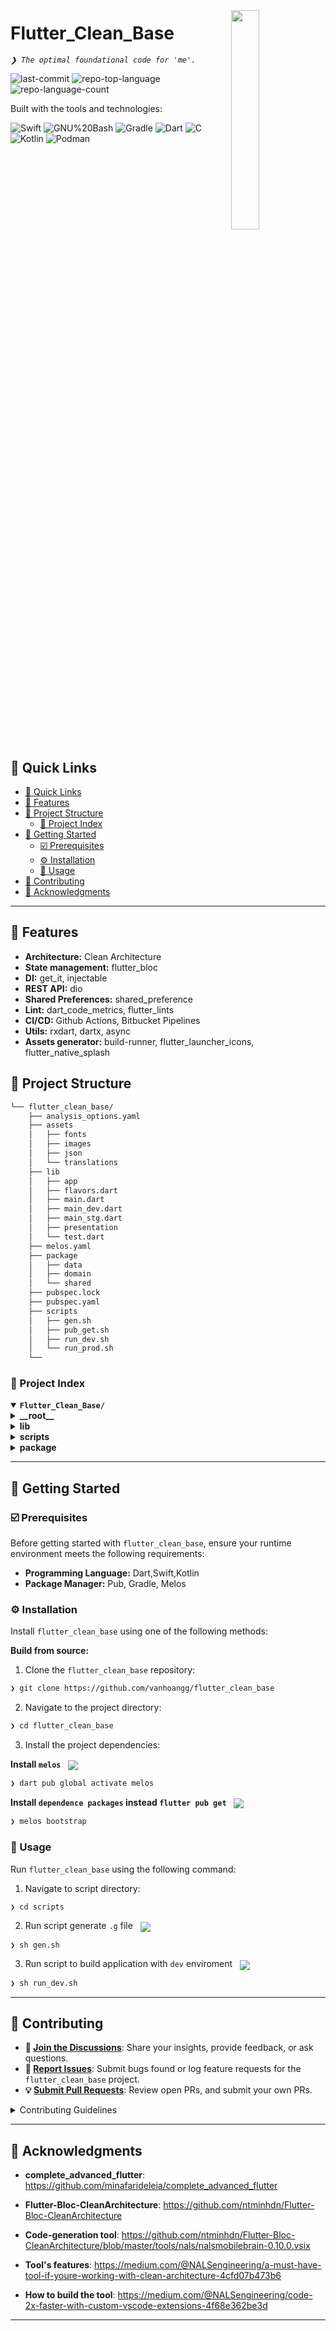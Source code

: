 <div align="left" style="position: relative;">
<img src="https://img.icons8.com/?size=512&id=55494&format=png" align="right" width="30%" style="margin: -20px 0 0 20px;">
<h1>Flutter_Clean_Base</h1>
<p align="left">
    <em><code>❯ The optimal foundational code for 'me'.</code></em>
</p>
<p align="left">
    <img src="https://img.shields.io/github/last-commit/vanhoangg/flutter_clean_base?style=flat&logo=git&logoColor=white&color=0080ff" alt="last-commit">
    <img src="https://img.shields.io/github/languages/top/vanhoangg/flutter_clean_base?style=flat&color=0080ff" alt="repo-top-language">
    <img src="https://img.shields.io/github/languages/count/vanhoangg/flutter_clean_base?style=flat&color=0080ff" alt="repo-language-count">
</p>
<p align="left">Built with the tools and technologies:</p>
<p align="left">
    <img src="https://img.shields.io/badge/Swift-F05138.svg?style=flat&logo=Swift&logoColor=white" alt="Swift">
    <img src="https://img.shields.io/badge/GNU%20Bash-4EAA25.svg?style=flat&logo=GNU-Bash&logoColor=white" alt="GNU%20Bash">
    <img src="https://img.shields.io/badge/Gradle-02303A.svg?style=flat&logo=Gradle&logoColor=white" alt="Gradle">
    <img src="https://img.shields.io/badge/Dart-0175C2.svg?style=flat&logo=Dart&logoColor=white" alt="Dart">
    <img src="https://img.shields.io/badge/C-A8B9CC.svg?style=flat&logo=C&logoColor=black" alt="C">
    <img src="https://img.shields.io/badge/Kotlin-7F52FF.svg?style=flat&logo=Kotlin&logoColor=white" alt="Kotlin">
    <img src="https://img.shields.io/badge/Podman-892CA0.svg?style=flat&logo=Podman&logoColor=white" alt="Podman">
</p>
</div>
<br clear="right">

## 🔗 Quick Links

- [🔗 Quick Links](#-quick-links)
- [👾 Features](#-features)
- [📁 Project Structure](#-project-structure)
  - [📂 Project Index](#-project-index)
- [🚀 Getting Started](#-getting-started)
  - [☑️ Prerequisites](#️-prerequisites)
  - [⚙️ Installation](#️-installation)
  - [🤖 Usage](#-usage)
- [🔰 Contributing](#-contributing)
- [🙌 Acknowledgments](#-acknowledgments)

---

## 👾 Features
- **Architecture:** Clean Architecture 
- **State management:** flutter_bloc
- **DI:** get_it, injectable
- **REST API:** dio
- **Shared Preferences:** shared_preference
- **Lint:** dart_code_metrics, flutter_lints
- **CI/CD:** Github Actions, Bitbucket Pipelines
- **Utils:** rxdart, dartx, async
- **Assets generator:** build-runner, flutter_launcher_icons, flutter_native_splash

## 📁 Project Structure

```sh
└── flutter_clean_base/
    ├── analysis_options.yaml
    ├── assets
    │   ├── fonts
    │   ├── images
    │   ├── json
    │   └── translations
    ├── lib
    │   ├── app
    │   ├── flavors.dart
    │   ├── main.dart
    │   ├── main_dev.dart
    │   ├── main_stg.dart
    │   ├── presentation
    │   └── test.dart
    ├── melos.yaml
    ├── package
    │   ├── data
    │   ├── domain
    │   └── shared
    ├── pubspec.lock
    ├── pubspec.yaml
    ├── scripts
    │   ├── gen.sh
    │   ├── pub_get.sh
    │   ├── run_dev.sh
    │   └── run_prod.sh
    └──
```


### 📂 Project Index
<details open>
    <summary><b><code>Flutter_Clean_Base/</code></b></summary>
    <details> <!-- __root__ Submodule -->
        <summary><b>__root__</b></summary>
        <blockquote>
            <table>
            <tr>
                <td><b><a href='https://github.com/vanhoangg/flutter_clean_base/blob/master/analysis_options.yaml'>analysis_options.yaml</a></b></td>
                <td><code>❯ Code Convention</code></td>
            </tr>
            <tr>
                <td><b><a href='https://github.com/vanhoangg/flutter_clean_base/blob/master/melos.yaml'>melos.yaml</a></b></td>
                <td><code>❯ Multiple Module Configuration</code></td>
            </tr>
            <tr>
                <td><b><a href='https://github.com/vanhoangg/flutter_clean_base/blob/master/pubspec.yaml'>pubspec.yaml</a></b></td>
                <td><code>❯ Packages Dependence</code></td>
            </tr>
            </table>
        </blockquote>
    </details>
    <details> <!-- lib Submodule -->
        <summary><b>lib</b></summary>
        <blockquote>
            <table>
            <tr>
                <td><b><a href='https://github.com/vanhoangg/flutter_clean_base/blob/master/lib/main_dev.dart'>main_dev.dart</a></b></td>
                <td><code>❯ REPLACE-ME</code></td>
            </tr>
            <tr>
                <td><b><a href='https://github.com/vanhoangg/flutter_clean_base/blob/master/lib/main.dart'>main.dart</a></b></td>
                <td><code>❯ REPLACE-ME</code></td>
            </tr>
            <tr>
                <td><b><a href='https://github.com/vanhoangg/flutter_clean_base/blob/master/lib/test.dart'>test.dart</a></b></td>
                <td><code>❯ REPLACE-ME</code></td>
            </tr>
            <tr>
                <td><b><a href='https://github.com/vanhoangg/flutter_clean_base/blob/master/lib/flavors.dart'>flavors.dart</a></b></td>
                <td><code>❯ REPLACE-ME</code></td>
            </tr>
            <tr>
                <td><b><a href='https://github.com/vanhoangg/flutter_clean_base/blob/master/lib/main_stg.dart'>main_stg.dart</a></b></td>
                <td><code>❯ REPLACE-ME</code></td>
            </tr>
            </table>
            <details>
                <summary><b>presentation</b></summary>
                <blockquote>
                    <table>
                    <tr>
                        <td><b><a href='https://github.com/vanhoangg/flutter_clean_base/blob/master/lib/presentation/presentation.dart'>presentation.dart</a></b></td>
                        <td><code>❯ REPLACE-ME</code></td>
                    </tr>
                    </table>
                    <details>
                        <summary><b>main</b></summary>
                        <blockquote>
                            <table>
                            <tr>
                                <td><b><a href='https://github.com/vanhoangg/flutter_clean_base/blob/master/lib/presentation/main/main_screen.dart'>main_screen.dart</a></b></td>
                                <td><code>❯ REPLACE-ME</code></td>
                            </tr>
                            <tr>
                                <td><b><a href='https://github.com/vanhoangg/flutter_clean_base/blob/master/lib/presentation/main/search_page.dart'>search_page.dart</a></b></td>
                                <td><code>❯ REPLACE-ME</code></td>
                            </tr>
                            <tr>
                                <td><b><a href='https://github.com/vanhoangg/flutter_clean_base/blob/master/lib/presentation/main/settings_page.dart'>settings_page.dart</a></b></td>
                                <td><code>❯ REPLACE-ME</code></td>
                            </tr>
                            <tr>
                                <td><b><a href='https://github.com/vanhoangg/flutter_clean_base/blob/master/lib/presentation/main/notifications_page.dart'>notifications_page.dart</a></b></td>
                                <td><code>❯ REPLACE-ME</code></td>
                            </tr>
                            </table>
                        </blockquote>
                    </details>
                    <details>
                        <summary><b>login</b></summary>
                        <blockquote>
                            <table>
                            <tr>
                                <td><b><a href='https://github.com/vanhoangg/flutter_clean_base/blob/master/lib/presentation/login/login_screen.dart'>login_screen.dart</a></b></td>
                                <td><code>❯ REPLACE-ME</code></td>
                            </tr>
                            </table>
                            <details>
                                <summary><b>bloc</b></summary>
                                <blockquote>
                                    <table>
                                    <tr>
                                        <td><b><a href='https://github.com/vanhoangg/flutter_clean_base/blob/master/lib/presentation/login/bloc/login_bloc.dart'>login_bloc.dart</a></b></td>
                                        <td><code>❯ REPLACE-ME</code></td>
                                    </tr>
                                    <tr>
                                        <td><b><a href='https://github.com/vanhoangg/flutter_clean_base/blob/master/lib/presentation/login/bloc/login_event.dart'>login_event.dart</a></b></td>
                                        <td><code>❯ REPLACE-ME</code></td>
                                    </tr>
                                    <tr>
                                        <td><b><a href='https://github.com/vanhoangg/flutter_clean_base/blob/master/lib/presentation/login/bloc/login_state.dart'>login_state.dart</a></b></td>
                                        <td><code>❯ REPLACE-ME</code></td>
                                    </tr>
                                    </table>
                                </blockquote>
                            </details>
                        </blockquote>
                    </details>
                    <details>
                        <summary><b>base</b></summary>
                        <blockquote>
                            <table>
                            <tr>
                                <td><b><a href='https://github.com/vanhoangg/flutter_clean_base/blob/master/lib/presentation/base/base_state.dart'>base_state.dart</a></b></td>
                                <td><code>❯ REPLACE-ME</code></td>
                            </tr>
                            </table>
                        </blockquote>
                    </details>
                    <details>
                        <summary><b>splash</b></summary>
                        <blockquote>
                            <table>
                            <tr>
                                <td><b><a href='https://github.com/vanhoangg/flutter_clean_base/blob/master/lib/presentation/splash/splash.dart'>splash.dart</a></b></td>
                                <td><code>❯ REPLACE-ME</code></td>
                            </tr>
                            </table>
                        </blockquote>
                    </details>
                    <details>
                        <summary><b>home</b></summary>
                        <blockquote>
                            <table>
                            <tr>
                                <td><b><a href='https://github.com/vanhoangg/flutter_clean_base/blob/master/lib/presentation/home/home_screen.dart'>home_screen.dart</a></b></td>
                                <td><code>❯ REPLACE-ME</code></td>
                            </tr>
                            </table>
                            <details>
                                <summary><b>bloc</b></summary>
                                <blockquote>
                                    <table>
                                    <tr>
                                        <td><b><a href='https://github.com/vanhoangg/flutter_clean_base/blob/master/lib/presentation/home/bloc/home_bloc.dart'>home_bloc.dart</a></b></td>
                                        <td><code>❯ REPLACE-ME</code></td>
                                    </tr>
                                    <tr>
                                        <td><b><a href='https://github.com/vanhoangg/flutter_clean_base/blob/master/lib/presentation/home/bloc/home_event.dart'>home_event.dart</a></b></td>
                                        <td><code>❯ REPLACE-ME</code></td>
                                    </tr>
                                    <tr>
                                        <td><b><a href='https://github.com/vanhoangg/flutter_clean_base/blob/master/lib/presentation/home/bloc/home_state.dart'>home_state.dart</a></b></td>
                                        <td><code>❯ REPLACE-ME</code></td>
                                    </tr>
                                    </table>
                                </blockquote>
                            </details>
                        </blockquote>
                    </details>
                </blockquote>
            </details>
            <details>
                <summary><b>app</b></summary>
                <blockquote>
                    <table>
                    <tr>
                        <td><b><a href='https://github.com/vanhoangg/flutter_clean_base/blob/master/lib/app/routes_manager.dart'>routes_manager.dart</a></b></td>
                        <td><code>❯ REPLACE-ME</code></td>
                    </tr>
                    <tr>
                        <td><b><a href='https://github.com/vanhoangg/flutter_clean_base/blob/master/lib/app/snackbar_util.dart'>snackbar_util.dart</a></b></td>
                        <td><code>❯ REPLACE-ME</code></td>
                    </tr>
                    <tr>
                        <td><b><a href='https://github.com/vanhoangg/flutter_clean_base/blob/master/lib/app/di.dart'>di.dart</a></b></td>
                        <td><code>❯ REPLACE-ME</code></td>
                    </tr>
                    <tr>
                        <td><b><a href='https://github.com/vanhoangg/flutter_clean_base/blob/master/lib/app/app.dart'>app.dart</a></b></td>
                        <td><code>❯ REPLACE-ME</code></td>
                    </tr>
                    <tr>
                        <td><b><a href='https://github.com/vanhoangg/flutter_clean_base/blob/master/lib/app/device_utils.dart'>device_utils.dart</a></b></td>
                        <td><code>❯ REPLACE-ME</code></td>
                    </tr>
                    <tr>
                        <td><b><a href='https://github.com/vanhoangg/flutter_clean_base/blob/master/lib/app/functions.dart'>functions.dart</a></b></td>
                        <td><code>❯ REPLACE-ME</code></td>
                    </tr>
                    <tr>
                        <td><b><a href='https://github.com/vanhoangg/flutter_clean_base/blob/master/lib/app/widget_util.dart'>widget_util.dart</a></b></td>
                        <td><code>❯ REPLACE-ME</code></td>
                    </tr>
                    </table>
                </blockquote>
            </details>
        </blockquote>
    </details>
    <details> <!-- scripts Submodule -->
        <summary><b>scripts</b></summary>
        <blockquote>
            <table>
            <tr>
                <td><b><a href='https://github.com/vanhoangg/flutter_clean_base/blob/master/scripts/pub_get.sh'>pub_get.sh</a></b></td>
                <td><code>❯ Pub Get Scripts</code></td>
            </tr>
            <tr>
                <td><b><a href='https://github.com/vanhoangg/flutter_clean_base/blob/master/scripts/run_prod.sh'>run_prod.sh</a></b></td>
                <td><code>❯ Run App Flavor Prod</code></td>
            </tr>
            <tr>
                <td><b><a href='https://github.com/vanhoangg/flutter_clean_base/blob/master/scripts/gen.sh'>gen.sh</a></b></td>
                <td><code>❯ Generate Code</code></td>
            </tr>
            <tr>
                <td><b><a href='https://github.com/vanhoangg/flutter_clean_base/blob/master/scripts/run_dev.sh'>run_dev.sh</a></b></td>
                <td><code>❯ Run App Flavor Dev</code></td>
            </tr>
            </table>
        </blockquote>
    </details>
    <details> <!-- package Submodule -->
        <summary><b>package</b></summary>
        <blockquote>
            <details>
                <summary><b>shared</b></summary>
                <blockquote>
                    <table>
                    <tr>
                        <td><b><a href='https://github.com/vanhoangg/flutter_clean_base/blob/master/package/shared/analysis_options.yaml'>analysis_options.yaml</a></b></td>
                        <td><code>❯ REPLACE-ME</code></td>
                    </tr>
                    <tr>
                        <td><b><a href='https://github.com/vanhoangg/flutter_clean_base/blob/master/package/shared/pubspec.yaml'>pubspec.yaml</a></b></td>
                        <td><code>❯ REPLACE-ME</code></td>
                    </tr>
                    <tr>
                        <td><b><a href='https://github.com/vanhoangg/flutter_clean_base/blob/master/package/shared/.metadata'>.metadata</a></b></td>
                        <td><code>❯ REPLACE-ME</code></td>
                    </tr>
                    </table>
                    <details>
                        <summary><b>lib</b></summary>
                        <blockquote>
                            <table>
                            <tr>
                                <td><b><a href='https://github.com/vanhoangg/flutter_clean_base/blob/master/package/shared/lib/shared.dart'>shared.dart</a></b></td>
                                <td><code>❯ REPLACE-ME</code></td>
                            </tr>
                            </table>
                            <details>
                                <summary><b>src</b></summary>
                                <blockquote>
                                    <details>
                                        <summary><b>model</b></summary>
                                        <blockquote>
                                            <table>
                                            <tr>
                                                <td><b><a href='https://github.com/vanhoangg/flutter_clean_base/blob/master/package/shared/lib/src/model/server_error_detail.dart'>server_error_detail.dart</a></b></td>
                                                <td><code>❯ REPLACE-ME</code></td>
                                            </tr>
                                            <tr>
                                                <td><b><a href='https://github.com/vanhoangg/flutter_clean_base/blob/master/package/shared/lib/src/model/server_error.dart'>server_error.dart</a></b></td>
                                                <td><code>❯ REPLACE-ME</code></td>
                                            </tr>
                                            <tr>
                                                <td><b><a href='https://github.com/vanhoangg/flutter_clean_base/blob/master/package/shared/lib/src/model/big_decimal.dart'>big_decimal.dart</a></b></td>
                                                <td><code>❯ REPLACE-ME</code></td>
                                            </tr>
                                            <tr>
                                                <td><b><a href='https://github.com/vanhoangg/flutter_clean_base/blob/master/package/shared/lib/src/model/typedef.dart'>typedef.dart</a></b></td>
                                                <td><code>❯ REPLACE-ME</code></td>
                                            </tr>
                                            <tr>
                                                <td><b><a href='https://github.com/vanhoangg/flutter_clean_base/blob/master/package/shared/lib/src/model/shared_enum.dart'>shared_enum.dart</a></b></td>
                                                <td><code>❯ REPLACE-ME</code></td>
                                            </tr>
                                            </table>
                                        </blockquote>
                                    </details>
                                    <details>
                                        <summary><b>helper</b></summary>
                                        <blockquote>
                                            <table>
                                            <tr>
                                                <td><b><a href='https://github.com/vanhoangg/flutter_clean_base/blob/master/package/shared/lib/src/helper/helper.dart'>helper.dart</a></b></td>
                                                <td><code>❯ REPLACE-ME</code></td>
                                            </tr>
                                            <tr>
                                                <td><b><a href='https://github.com/vanhoangg/flutter_clean_base/blob/master/package/shared/lib/src/helper/app_info.dart'>app_info.dart</a></b></td>
                                                <td><code>❯ REPLACE-ME</code></td>
                                            </tr>
                                            </table>
                                            <details>
                                                <summary><b>stream</b></summary>
                                                <blockquote>
                                                    <table>
                                                    <tr>
                                                        <td><b><a href='https://github.com/vanhoangg/flutter_clean_base/blob/master/package/shared/lib/src/helper/stream/stream.dart'>stream.dart</a></b></td>
                                                        <td><code>❯ REPLACE-ME</code></td>
                                                    </tr>
                                                    <tr>
                                                        <td><b><a href='https://github.com/vanhoangg/flutter_clean_base/blob/master/package/shared/lib/src/helper/stream/dispose_bag.dart'>dispose_bag.dart</a></b></td>
                                                        <td><code>❯ REPLACE-ME</code></td>
                                                    </tr>
                                                    <tr>
                                                        <td><b><a href='https://github.com/vanhoangg/flutter_clean_base/blob/master/package/shared/lib/src/helper/stream/stream_logger.dart'>stream_logger.dart</a></b></td>
                                                        <td><code>❯ REPLACE-ME</code></td>
                                                    </tr>
                                                    <tr>
                                                        <td><b><a href='https://github.com/vanhoangg/flutter_clean_base/blob/master/package/shared/lib/src/helper/stream/disposable.dart'>disposable.dart</a></b></td>
                                                        <td><code>❯ REPLACE-ME</code></td>
                                                    </tr>
                                                    </table>
                                                </blockquote>
                                            </details>
                                        </blockquote>
                                    </details>
                                    <details>
                                        <summary><b>mixin</b></summary>
                                        <blockquote>
                                            <table>
                                            <tr>
                                                <td><b><a href='https://github.com/vanhoangg/flutter_clean_base/blob/master/package/shared/lib/src/mixin/log_mixin.dart'>log_mixin.dart</a></b></td>
                                                <td><code>❯ REPLACE-ME</code></td>
                                            </tr>
                                            </table>
                                        </blockquote>
                                    </details>
                                    <details>
                                        <summary><b>constant</b></summary>
                                        <blockquote>
                                            <table>
                                            <tr>
                                                <td><b><a href='https://github.com/vanhoangg/flutter_clean_base/blob/master/package/shared/lib/src/constant/duration_constants.dart'>duration_constants.dart</a></b></td>
                                                <td><code>❯ REPLACE-ME</code></td>
                                            </tr>
                                            <tr>
                                                <td><b><a href='https://github.com/vanhoangg/flutter_clean_base/blob/master/package/shared/lib/src/constant/symbol_constants.dart'>symbol_constants.dart</a></b></td>
                                                <td><code>❯ REPLACE-ME</code></td>
                                            </tr>
                                            <tr>
                                                <td><b><a href='https://github.com/vanhoangg/flutter_clean_base/blob/master/package/shared/lib/src/constant/app_constants.dart'>app_constants.dart</a></b></td>
                                                <td><code>❯ REPLACE-ME</code></td>
                                            </tr>
                                            <tr>
                                                <td><b><a href='https://github.com/vanhoangg/flutter_clean_base/blob/master/package/shared/lib/src/constant/locale_constants.dart'>locale_constants.dart</a></b></td>
                                                <td><code>❯ REPLACE-ME</code></td>
                                            </tr>
                                            <tr>
                                                <td><b><a href='https://github.com/vanhoangg/flutter_clean_base/blob/master/package/shared/lib/src/constant/shared_preference_constants.dart'>shared_preference_constants.dart</a></b></td>
                                                <td><code>❯ REPLACE-ME</code></td>
                                            </tr>
                                            <tr>
                                                <td><b><a href='https://github.com/vanhoangg/flutter_clean_base/blob/master/package/shared/lib/src/constant/uni_links_constants.dart'>uni_links_constants.dart</a></b></td>
                                                <td><code>❯ REPLACE-ME</code></td>
                                            </tr>
                                            </table>
                                            <details>
                                                <summary><b>definition</b></summary>
                                                <blockquote>
                                                    <table>
                                                    <tr>
                                                        <td><b><a href='https://github.com/vanhoangg/flutter_clean_base/blob/master/package/shared/lib/src/constant/definition/enums.dart'>enums.dart</a></b></td>
                                                        <td><code>❯ REPLACE-ME</code></td>
                                                    </tr>
                                                    <tr>
                                                        <td><b><a href='https://github.com/vanhoangg/flutter_clean_base/blob/master/package/shared/lib/src/constant/definition/log_config.dart'>log_config.dart</a></b></td>
                                                        <td><code>❯ REPLACE-ME</code></td>
                                                    </tr>
                                                    <tr>
                                                        <td><b><a href='https://github.com/vanhoangg/flutter_clean_base/blob/master/package/shared/lib/src/constant/definition/type_alias.dart'>type_alias.dart</a></b></td>
                                                        <td><code>❯ REPLACE-ME</code></td>
                                                    </tr>
                                                    <tr>
                                                        <td><b><a href='https://github.com/vanhoangg/flutter_clean_base/blob/master/package/shared/lib/src/constant/definition/flavors.dart'>flavors.dart</a></b></td>
                                                        <td><code>❯ REPLACE-ME</code></td>
                                                    </tr>
                                                    <tr>
                                                        <td><b><a href='https://github.com/vanhoangg/flutter_clean_base/blob/master/package/shared/lib/src/constant/definition/failure.dart'>failure.dart</a></b></td>
                                                        <td><code>❯ REPLACE-ME</code></td>
                                                    </tr>
                                                    </table>
                                                </blockquote>
                                            </details>
                                            <details>
                                                <summary><b>format</b></summary>
                                                <blockquote>
                                                    <table>
                                                    <tr>
                                                        <td><b><a href='https://github.com/vanhoangg/flutter_clean_base/blob/master/package/shared/lib/src/constant/format/date_time_format_constants.dart'>date_time_format_constants.dart</a></b></td>
                                                        <td><code>❯ REPLACE-ME</code></td>
                                                    </tr>
                                                    <tr>
                                                        <td><b><a href='https://github.com/vanhoangg/flutter_clean_base/blob/master/package/shared/lib/src/constant/format/number_format_constants.dart'>number_format_constants.dart</a></b></td>
                                                        <td><code>❯ REPLACE-ME</code></td>
                                                    </tr>
                                                    </table>
                                                </blockquote>
                                            </details>
                                            <details>
                                                <summary><b>server</b></summary>
                                                <blockquote>
                                                    <table>
                                                    <tr>
                                                        <td><b><a href='https://github.com/vanhoangg/flutter_clean_base/blob/master/package/shared/lib/src/constant/server/response_constrant.dart'>response_constrant.dart</a></b></td>
                                                        <td><code>❯ REPLACE-ME</code></td>
                                                    </tr>
                                                    </table>
                                                </blockquote>
                                            </details>
                                            <details>
                                                <summary><b>ui</b></summary>
                                                <blockquote>
                                                    <table>
                                                    <tr>
                                                        <td><b><a href='https://github.com/vanhoangg/flutter_clean_base/blob/master/package/shared/lib/src/constant/ui/ui_constants.dart'>ui_constants.dart</a></b></td>
                                                        <td><code>❯ REPLACE-ME</code></td>
                                                    </tr>
                                                    <tr>
                                                        <td><b><a href='https://github.com/vanhoangg/flutter_clean_base/blob/master/package/shared/lib/src/constant/ui/paging_constants.dart'>paging_constants.dart</a></b></td>
                                                        <td><code>❯ REPLACE-ME</code></td>
                                                    </tr>
                                                    <tr>
                                                        <td><b><a href='https://github.com/vanhoangg/flutter_clean_base/blob/master/package/shared/lib/src/constant/ui/device_constants.dart'>device_constants.dart</a></b></td>
                                                        <td><code>❯ REPLACE-ME</code></td>
                                                    </tr>
                                                    </table>
                                                </blockquote>
                                            </details>
                                        </blockquote>
                                    </details>
                                    <details>
                                        <summary><b>util</b></summary>
                                        <blockquote>
                                            <details>
                                                <summary><b>function</b></summary>
                                                <blockquote>
                                                    <table>
                                                    <tr>
                                                        <td><b><a href='https://github.com/vanhoangg/flutter_clean_base/blob/master/package/shared/lib/src/util/function/check_null_util.dart'>check_null_util.dart</a></b></td>
                                                        <td><code>❯ REPLACE-ME</code></td>
                                                    </tr>
                                                    <tr>
                                                        <td><b><a href='https://github.com/vanhoangg/flutter_clean_base/blob/master/package/shared/lib/src/util/function/enum_util.dart'>enum_util.dart</a></b></td>
                                                        <td><code>❯ REPLACE-ME</code></td>
                                                    </tr>
                                                    <tr>
                                                        <td><b><a href='https://github.com/vanhoangg/flutter_clean_base/blob/master/package/shared/lib/src/util/function/fcm_util.dart'>fcm_util.dart</a></b></td>
                                                        <td><code>❯ REPLACE-ME</code></td>
                                                    </tr>
                                                    <tr>
                                                        <td><b><a href='https://github.com/vanhoangg/flutter_clean_base/blob/master/package/shared/lib/src/util/function/image_util.dart'>image_util.dart</a></b></td>
                                                        <td><code>❯ REPLACE-ME</code></td>
                                                    </tr>
                                                    <tr>
                                                        <td><b><a href='https://github.com/vanhoangg/flutter_clean_base/blob/master/package/shared/lib/src/util/function/number_format_util.dart'>number_format_util.dart</a></b></td>
                                                        <td><code>❯ REPLACE-ME</code></td>
                                                    </tr>
                                                    <tr>
                                                        <td><b><a href='https://github.com/vanhoangg/flutter_clean_base/blob/master/package/shared/lib/src/util/function/function.dart'>function.dart</a></b></td>
                                                        <td><code>❯ REPLACE-ME</code></td>
                                                    </tr>
                                                    <tr>
                                                        <td><b><a href='https://github.com/vanhoangg/flutter_clean_base/blob/master/package/shared/lib/src/util/function/extensions.dart'>extensions.dart</a></b></td>
                                                        <td><code>❯ REPLACE-ME</code></td>
                                                    </tr>
                                                    <tr>
                                                        <td><b><a href='https://github.com/vanhoangg/flutter_clean_base/blob/master/package/shared/lib/src/util/function/notification_util.dart'>notification_util.dart</a></b></td>
                                                        <td><code>❯ REPLACE-ME</code></td>
                                                    </tr>
                                                    <tr>
                                                        <td><b><a href='https://github.com/vanhoangg/flutter_clean_base/blob/master/package/shared/lib/src/util/function/badge_util.dart'>badge_util.dart</a></b></td>
                                                        <td><code>❯ REPLACE-ME</code></td>
                                                    </tr>
                                                    <tr>
                                                        <td><b><a href='https://github.com/vanhoangg/flutter_clean_base/blob/master/package/shared/lib/src/util/function/device_utils.dart'>device_utils.dart</a></b></td>
                                                        <td><code>❯ REPLACE-ME</code></td>
                                                    </tr>
                                                    <tr>
                                                        <td><b><a href='https://github.com/vanhoangg/flutter_clean_base/blob/master/package/shared/lib/src/util/function/date_format_util.dart'>date_format_util.dart</a></b></td>
                                                        <td><code>❯ REPLACE-ME</code></td>
                                                    </tr>
                                                    <tr>
                                                        <td><b><a href='https://github.com/vanhoangg/flutter_clean_base/blob/master/package/shared/lib/src/util/function/call_util.dart'>call_util.dart</a></b></td>
                                                        <td><code>❯ REPLACE-ME</code></td>
                                                    </tr>
                                                    <tr>
                                                        <td><b><a href='https://github.com/vanhoangg/flutter_clean_base/blob/master/package/shared/lib/src/util/function/app_log_util.dart'>app_log_util.dart</a></b></td>
                                                        <td><code>❯ REPLACE-ME</code></td>
                                                    </tr>
                                                    </table>
                                                </blockquote>
                                            </details>
                                            <details>
                                                <summary><b>resources</b></summary>
                                                <blockquote>
                                                    <table>
                                                    <tr>
                                                        <td><b><a href='https://github.com/vanhoangg/flutter_clean_base/blob/master/package/shared/lib/src/util/resources/styles_manager.dart'>styles_manager.dart</a></b></td>
                                                        <td><code>❯ REPLACE-ME</code></td>
                                                    </tr>
                                                    <tr>
                                                        <td><b><a href='https://github.com/vanhoangg/flutter_clean_base/blob/master/package/shared/lib/src/util/resources/theme_manager.dart'>theme_manager.dart</a></b></td>
                                                        <td><code>❯ REPLACE-ME</code></td>
                                                    </tr>
                                                    <tr>
                                                        <td><b><a href='https://github.com/vanhoangg/flutter_clean_base/blob/master/package/shared/lib/src/util/resources/strings_manager.dart'>strings_manager.dart</a></b></td>
                                                        <td><code>❯ REPLACE-ME</code></td>
                                                    </tr>
                                                    <tr>
                                                        <td><b><a href='https://github.com/vanhoangg/flutter_clean_base/blob/master/package/shared/lib/src/util/resources/font_manager.dart'>font_manager.dart</a></b></td>
                                                        <td><code>❯ REPLACE-ME</code></td>
                                                    </tr>
                                                    <tr>
                                                        <td><b><a href='https://github.com/vanhoangg/flutter_clean_base/blob/master/package/shared/lib/src/util/resources/resources.dart'>resources.dart</a></b></td>
                                                        <td><code>❯ REPLACE-ME</code></td>
                                                    </tr>
                                                    <tr>
                                                        <td><b><a href='https://github.com/vanhoangg/flutter_clean_base/blob/master/package/shared/lib/src/util/resources/language_manager.dart'>language_manager.dart</a></b></td>
                                                        <td><code>❯ REPLACE-ME</code></td>
                                                    </tr>
                                                    <tr>
                                                        <td><b><a href='https://github.com/vanhoangg/flutter_clean_base/blob/master/package/shared/lib/src/util/resources/assets_manager.dart'>assets_manager.dart</a></b></td>
                                                        <td><code>❯ REPLACE-ME</code></td>
                                                    </tr>
                                                    <tr>
                                                        <td><b><a href='https://github.com/vanhoangg/flutter_clean_base/blob/master/package/shared/lib/src/util/resources/color_manager.dart'>color_manager.dart</a></b></td>
                                                        <td><code>❯ REPLACE-ME</code></td>
                                                    </tr>
                                                    <tr>
                                                        <td><b><a href='https://github.com/vanhoangg/flutter_clean_base/blob/master/package/shared/lib/src/util/resources/values_manager.dart'>values_manager.dart</a></b></td>
                                                        <td><code>❯ REPLACE-ME</code></td>
                                                    </tr>
                                                    </table>
                                                </blockquote>
                                            </details>
                                            <details>
                                                <summary><b>widget</b></summary>
                                                <blockquote>
                                                    <table>
                                                    <tr>
                                                        <td><b><a href='https://github.com/vanhoangg/flutter_clean_base/blob/master/package/shared/lib/src/util/widget/dialog_util.dart'>dialog_util.dart</a></b></td>
                                                        <td><code>❯ REPLACE-ME</code></td>
                                                    </tr>
                                                    <tr>
                                                        <td><b><a href='https://github.com/vanhoangg/flutter_clean_base/blob/master/package/shared/lib/src/util/widget/widget.dart'>widget.dart</a></b></td>
                                                        <td><code>❯ REPLACE-ME</code></td>
                                                    </tr>
                                                    <tr>
                                                        <td><b><a href='https://github.com/vanhoangg/flutter_clean_base/blob/master/package/shared/lib/src/util/widget/long_press_gesture.dart'>long_press_gesture.dart</a></b></td>
                                                        <td><code>❯ REPLACE-ME</code></td>
                                                    </tr>
                                                    </table>
                                                </blockquote>
                                            </details>
                                        </blockquote>
                                    </details>
                                    <details>
                                        <summary><b>exception</b></summary>
                                        <blockquote>
                                            <details>
                                                <summary><b>parse</b></summary>
                                                <blockquote>
                                                    <table>
                                                    <tr>
                                                        <td><b><a href='https://github.com/vanhoangg/flutter_clean_base/blob/master/package/shared/lib/src/exception/parse/parse_exception.dart'>parse_exception.dart</a></b></td>
                                                        <td><code>❯ REPLACE-ME</code></td>
                                                    </tr>
                                                    </table>
                                                </blockquote>
                                            </details>
                                            <details>
                                                <summary><b>remote_config</b></summary>
                                                <blockquote>
                                                    <table>
                                                    <tr>
                                                        <td><b><a href='https://github.com/vanhoangg/flutter_clean_base/blob/master/package/shared/lib/src/exception/remote_config/remote_config_exception.dart'>remote_config_exception.dart</a></b></td>
                                                        <td><code>❯ REPLACE-ME</code></td>
                                                    </tr>
                                                    </table>
                                                </blockquote>
                                            </details>
                                            <details>
                                                <summary><b>uncaught</b></summary>
                                                <blockquote>
                                                    <table>
                                                    <tr>
                                                        <td><b><a href='https://github.com/vanhoangg/flutter_clean_base/blob/master/package/shared/lib/src/exception/uncaught/app_uncaught_exception.dart'>app_uncaught_exception.dart</a></b></td>
                                                        <td><code>❯ REPLACE-ME</code></td>
                                                    </tr>
                                                    </table>
                                                </blockquote>
                                            </details>
                                            <details>
                                                <summary><b>base</b></summary>
                                                <blockquote>
                                                    <table>
                                                    <tr>
                                                        <td><b><a href='https://github.com/vanhoangg/flutter_clean_base/blob/master/package/shared/lib/src/exception/base/exception_mapper.dart'>exception_mapper.dart</a></b></td>
                                                        <td><code>❯ REPLACE-ME</code></td>
                                                    </tr>
                                                    <tr>
                                                        <td><b><a href='https://github.com/vanhoangg/flutter_clean_base/blob/master/package/shared/lib/src/exception/base/app_exception_wrapper.dart'>app_exception_wrapper.dart</a></b></td>
                                                        <td><code>❯ REPLACE-ME</code></td>
                                                    </tr>
                                                    <tr>
                                                        <td><b><a href='https://github.com/vanhoangg/flutter_clean_base/blob/master/package/shared/lib/src/exception/base/app_exception.dart'>app_exception.dart</a></b></td>
                                                        <td><code>❯ REPLACE-ME</code></td>
                                                    </tr>
                                                    </table>
                                                </blockquote>
                                            </details>
                                            <details>
                                                <summary><b>validation</b></summary>
                                                <blockquote>
                                                    <table>
                                                    <tr>
                                                        <td><b><a href='https://github.com/vanhoangg/flutter_clean_base/blob/master/package/shared/lib/src/exception/validation/validation_exception.dart'>validation_exception.dart</a></b></td>
                                                        <td><code>❯ REPLACE-ME</code></td>
                                                    </tr>
                                                    </table>
                                                </blockquote>
                                            </details>
                                            <details>
                                                <summary><b>remote</b></summary>
                                                <blockquote>
                                                    <table>
                                                    <tr>
                                                        <td><b><a href='https://github.com/vanhoangg/flutter_clean_base/blob/master/package/shared/lib/src/exception/remote/remote_exception.dart'>remote_exception.dart</a></b></td>
                                                        <td><code>❯ REPLACE-ME</code></td>
                                                    </tr>
                                                    </table>
                                                </blockquote>
                                            </details>
                                        </blockquote>
                                    </details>
                                </blockquote>
                            </details>
                        </blockquote>
                    </details>
                </blockquote>
            </details>
            <details>
                <summary><b>domain</b></summary>
                <blockquote>
                    <table>
                    <tr>
                        <td><b><a href='https://github.com/vanhoangg/flutter_clean_base/blob/master/package/domain/analysis_options.yaml'>analysis_options.yaml</a></b></td>
                        <td><code>❯ REPLACE-ME</code></td>
                    </tr>
                    <tr>
                        <td><b><a href='https://github.com/vanhoangg/flutter_clean_base/blob/master/package/domain/pubspec.yaml'>pubspec.yaml</a></b></td>
                        <td><code>❯ REPLACE-ME</code></td>
                    </tr>
                    <tr>
                        <td><b><a href='https://github.com/vanhoangg/flutter_clean_base/blob/master/package/domain/.metadata'>.metadata</a></b></td>
                        <td><code>❯ REPLACE-ME</code></td>
                    </tr>
                    </table>
                    <details>
                        <summary><b>lib</b></summary>
                        <blockquote>
                            <table>
                            <tr>
                                <td><b><a href='https://github.com/vanhoangg/flutter_clean_base/blob/master/package/domain/lib/domain.dart'>domain.dart</a></b></td>
                                <td><code>❯ REPLACE-ME</code></td>
                            </tr>
                            </table>
                            <details>
                                <summary><b>src</b></summary>
                                <blockquote>
                                    <details>
                                        <summary><b>usecase</b></summary>
                                        <blockquote>
                                            <table>
                                            <tr>
                                                <td><b><a href='https://github.com/vanhoangg/flutter_clean_base/blob/master/package/domain/lib/src/usecase/base_usecase.dart'>base_usecase.dart</a></b></td>
                                                <td><code>❯ REPLACE-ME</code></td>
                                            </tr>
                                            <tr>
                                                <td><b><a href='https://github.com/vanhoangg/flutter_clean_base/blob/master/package/domain/lib/src/usecase/login_usecase.dart'>login_usecase.dart</a></b></td>
                                                <td><code>❯ REPLACE-ME</code></td>
                                            </tr>
                                            </table>
                                        </blockquote>
                                    </details>
                                    <details>
                                        <summary><b>entity</b></summary>
                                        <blockquote>
                                            <table>
                                            <tr>
                                                <td><b><a href='https://github.com/vanhoangg/flutter_clean_base/blob/master/package/domain/lib/src/entity/base_entity.dart'>base_entity.dart</a></b></td>
                                                <td><code>❯ REPLACE-ME</code></td>
                                            </tr>
                                            <tr>
                                                <td><b><a href='https://github.com/vanhoangg/flutter_clean_base/blob/master/package/domain/lib/src/entity/entity.dart'>entity.dart</a></b></td>
                                                <td><code>❯ REPLACE-ME</code></td>
                                            </tr>
                                            </table>
                                            <details>
                                                <summary><b>authentication</b></summary>
                                                <blockquote>
                                                    <table>
                                                    <tr>
                                                        <td><b><a href='https://github.com/vanhoangg/flutter_clean_base/blob/master/package/domain/lib/src/entity/authentication/coordinates_entity.dart'>coordinates_entity.dart</a></b></td>
                                                        <td><code>❯ REPLACE-ME</code></td>
                                                    </tr>
                                                    <tr>
                                                        <td><b><a href='https://github.com/vanhoangg/flutter_clean_base/blob/master/package/domain/lib/src/entity/authentication/address_entity.dart'>address_entity.dart</a></b></td>
                                                        <td><code>❯ REPLACE-ME</code></td>
                                                    </tr>
                                                    <tr>
                                                        <td><b><a href='https://github.com/vanhoangg/flutter_clean_base/blob/master/package/domain/lib/src/entity/authentication/user_entity.dart'>user_entity.dart</a></b></td>
                                                        <td><code>❯ REPLACE-ME</code></td>
                                                    </tr>
                                                    <tr>
                                                        <td><b><a href='https://github.com/vanhoangg/flutter_clean_base/blob/master/package/domain/lib/src/entity/authentication/company_entity.dart'>company_entity.dart</a></b></td>
                                                        <td><code>❯ REPLACE-ME</code></td>
                                                    </tr>
                                                    <tr>
                                                        <td><b><a href='https://github.com/vanhoangg/flutter_clean_base/blob/master/package/domain/lib/src/entity/authentication/crypto_entity.dart'>crypto_entity.dart</a></b></td>
                                                        <td><code>❯ REPLACE-ME</code></td>
                                                    </tr>
                                                    <tr>
                                                        <td><b><a href='https://github.com/vanhoangg/flutter_clean_base/blob/master/package/domain/lib/src/entity/authentication/bank_entity.dart'>bank_entity.dart</a></b></td>
                                                        <td><code>❯ REPLACE-ME</code></td>
                                                    </tr>
                                                    </table>
                                                </blockquote>
                                            </details>
                                        </blockquote>
                                    </details>
                                    <details>
                                        <summary><b>repository</b></summary>
                                        <blockquote>
                                            <table>
                                            <tr>
                                                <td><b><a href='https://github.com/vanhoangg/flutter_clean_base/blob/master/package/domain/lib/src/repository/repository.dart'>repository.dart</a></b></td>
                                                <td><code>❯ REPLACE-ME</code></td>
                                            </tr>
                                            </table>
                                        </blockquote>
                                    </details>
                                </blockquote>
                            </details>
                        </blockquote>
                    </details>
                </blockquote>
            </details>
        </blockquote>
    </details>
</details>

---
## 🚀 Getting Started

### ☑️ Prerequisites

Before getting started with `flutter_clean_base`, ensure your runtime environment meets the following requirements:

- **Programming Language:** Dart,Swift,Kotlin
- **Package Manager:** Pub, Gradle, Melos


### ⚙️ Installation

Install `flutter_clean_base` using one of the following methods:

**Build from source:**

1. Clone the `flutter_clean_base` repository:
```sh
❯ git clone https://github.com/vanhoangg/flutter_clean_base
```

2. Navigate to the project directory:
```sh
❯ cd flutter_clean_base
```

3. Install the project dependencies:


**Install `melos`** &nbsp; [<img align="center" src="https://img.shields.io/badge/Dart-0175C2.svg?style={badge_style}&logo=dart&logoColor=white" />](https://dart.dev/)

```sh
❯ dart pub global activate melos 
```


**Install `dependence packages` instead `flutter pub get`** &nbsp; [<img align="center" src="https://img.shields.io/badge/Dart-0175C2.svg?style={badge_style}&logo=dart&logoColor=white" />]()

```sh
❯ melos bootstrap
```




### 🤖 Usage
Run `flutter_clean_base` using the following command:

1. Navigate to script directory:
```sh
❯ cd scripts
```
2. Run script generate `.g` file &nbsp; [<img align="center" src="https://img.shields.io/badge/Dart-0175C2.svg?style={badge_style}&logo=dart&logoColor=white" />](https://dart.dev/)

```sh
❯ sh gen.sh
```
3. Run script to build application with `dev` enviroment &nbsp; [<img align="center" src="https://img.shields.io/badge/Dart-0175C2.svg?style={badge_style}&logo=dart&logoColor=white" />](https://dart.dev/)

```sh
❯ sh run_dev.sh
```

---

## 🔰 Contributing

- **💬 [Join the Discussions](https://github.com/vanhoangg/flutter_clean_base/discussions)**: Share your insights, provide feedback, or ask questions.
- **🐛 [Report Issues](https://github.com/vanhoangg/flutter_clean_base/issues)**: Submit bugs found or log feature requests for the `flutter_clean_base` project.
- **💡 [Submit Pull Requests](https://github.com/vanhoangg/flutter_clean_base/blob/main/CONTRIBUTING.md)**: Review open PRs, and submit your own PRs.

<details closed>
<summary>Contributing Guidelines</summary>

1. **Fork the Repository**: Start by forking the project repository to your github account.
2. **Clone Locally**: Clone the forked repository to your local machine using a git client.
   ```sh
   git clone https://github.com/vanhoangg/flutter_clean_base
   ```
3. **Create a New Branch**: Always work on a new branch, giving it a descriptive name.
   ```sh
   git checkout -b new-feature-x
   ```
4. **Make Your Changes**: Develop and test your changes locally.
5. **Commit Your Changes**: Commit with a clear message describing your updates.
   ```sh
   git commit -m 'Implemented new feature x.'
   ```
6. **Push to github**: Push the changes to your forked repository.
   ```sh
   git push origin new-feature-x
   ```
7. **Submit a Pull Request**: Create a PR against the original project repository. Clearly describe the changes and their motivations.
8. **Review**: Once your PR is reviewed and approved, it will be merged into the main branch. Congratulations on your contribution!
</details>

---

## 🙌 Acknowledgments

- **complete_advanced_flutter**: https://github.com/minafarideleia/complete_advanced_flutter 
- **Flutter-Bloc-CleanArchitecture**: https://github.com/ntminhdn/Flutter-Bloc-CleanArchitecture

- **Code-generation tool**: https://github.com/ntminhdn/Flutter-Bloc-CleanArchitecture/blob/master/tools/nals/nalsmobilebrain-0.10.0.vsix

- **Tool's features**: https://medium.com/@NALSengineering/a-must-have-tool-if-youre-working-with-clean-architecture-4cfd07b473b6

- **How to build the tool**: https://medium.com/@NALSengineering/code-2x-faster-with-custom-vscode-extensions-4f68e362be3d
---

